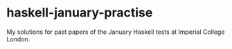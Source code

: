 # haskell-january-practise

My solutions for past papers of the January Haskell tests at Imperial College London.
